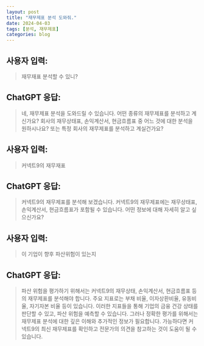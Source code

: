 ```yaml
---
layout: post
title: "재무제표 분석 도와줘."
date: 2024-04-03
tags: [분석, 재무제표]
categories: blog
---
```


## 사용자 입력:
> 재무재표 분석할 수 있니?

## ChatGPT 응답:
> 네, 재무제표 분석을 도와드릴 수 있습니다. 어떤 종류의 재무제표를 분석하고 계신가요? 회사의 재무상태표, 손익계산서, 현금흐름표 중 어느 것에 대한 분석을 원하시나요? 또는 특정 회사의 재무제표를 분석하고 계실건가요?

## 사용자 입력:
> 커넥트9의 재무재표

## ChatGPT 응답:
> 커넥트9의 재무제표를 분석해 보겠습니다. 커넥트9의 재무제표에는 재무상태표, 손익계산서, 현금흐름표가 포함될 수 있습니다. 어떤 정보에 대해 자세히 알고 싶으신가요?

## 사용자 입력:
> 이 기업이 향후 파산위험이 있는지

## ChatGPT 응답:
> 파산 위험을 평가하기 위해서는 커넥트9의 재무상태, 손익계산서, 현금흐름표 등의 재무제표를 분석해야 합니다. 주요 지표로는 부채 비율, 이자상환비율, 유동비율, 자기자본 비율 등이 있습니다. 이러한 지표들을 통해 기업의 금융 건강 상태를 판단할 수 있고, 파산 위험을 예측할 수 있습니다. 그러나 정확한 평가를 위해서는 재무제표 분석에 대한 깊은 이해와 추가적인 정보가 필요합니다. 가능하다면 커넥트9의 최신 재무제표를 확인하고 전문가의 의견을 참고하는 것이 도움이 될 수 있습니다.

